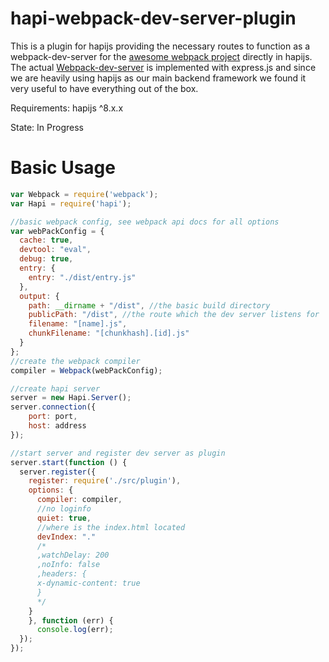 hapi-webpack-dev-server-plugin
==============================

This is a plugin for hapijs providing the necessary routes to function as a webpack-dev-server for the [awesome webpack project](http://webpack.github.io/) directly in hapijs. The actual [Webpack-dev-server](https://github.com/webpack/webpack-dev-server) is implemented with express.js and since we are heavily using hapijs as our main backend framework we found it very useful to have everything out of the box.

Requirements: hapijs ^8.x.x

State: In Progress

Basic Usage
=====

```javascript
var Webpack = require('webpack');
var Hapi = require('hapi');

//basic webpack config, see webpack api docs for all options
var webPackConfig = {
  cache: true,
  devtool: "eval",
  debug: true,
  entry: {
    entry: "./dist/entry.js"
  },
  output: {
    path: __dirname + "/dist", //the basic build directory
    publicPath: "/dist", //the route which the dev server listens for
    filename: "[name].js",
    chunkFilename: "[chunkhash].[id].js"
  }
};
//create the webpack compiler
compiler = Webpack(webPackConfig);

//create hapi server
server = new Hapi.Server();
server.connection({
	port: port,
	host: address
});

//start server and register dev server as plugin
server.start(function () {
  server.register({
    register: require('./src/plugin'),
    options: {
      compiler: compiler,
      //no loginfo
      quiet: true,
      //where is the index.html located
      devIndex: "."
      /*
      ,watchDelay: 200
      ,noInfo: false
      ,headers: {
      x-dynamic-content: true
      }
      */
    }
    }, function (err) {
      console.log(err);
  });
});

```

